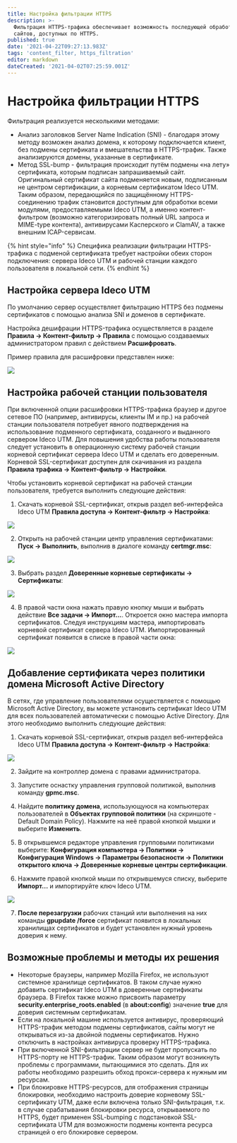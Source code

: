 ```yaml
---
title: Настройка фильтрации HTTPS
description: >-
  Фильтрация HTTPS-трафика обеспечивает возможность последующей обработки
  сайтов, доступных по HTTPS.
published: true
date: '2021-04-22T09:27:13.983Z'
tags: 'content_filter, https_filtration'
editor: markdown
dateCreated: '2021-04-02T07:25:59.001Z'
---
```


# Настройка фильтрации HTTPS

Фильтрация реализуется несколькими методами:

* Анализ заголовков Server Name Indication \(SNI\) - благодаря этому методу возможен анализ домена, к которому подключается клиент, без подмены сертификата и вмешательства в HTTPS-трафик. Также анализируются домены, указанные в сертификате.
* Метод SSL-bump - фильтрация происходит путём подмены «на лету» сертификата, которым подписан запрашиваемый сайт. Оригинальный сертификат сайта подменяется новым, подписанным не центром сертификации, а корневым сертификатом Ideco UTM. Таким образом, передающийся по защищённому HTTPS-соединению трафик становится доступным для обработки всеми модулями, предоставляемыми Ideco UTM, а именно контент-фильтром \(возможно категоризировать полный URL запроса и MIME-type контента\), антивирусами Касперского и ClamAV, а также внешним ICAP-сервисам.

{% hint style="info" %}
Специфика реализации фильтрации HTTPS-трафика с подменой сертификата требует настройки обеих сторон подключения: сервера Ideco UTM и рабочей станции каждого пользователя в локальной сети. 
{% endhint %}

## Настройка сервера Ideco UTM

По умолчанию сервер осуществляет фильтрацию HTTPS без подмены сертификатов с помощью анализа SNI и доменов в сертификате.

Настройка дешифрации HTTPS-трафика осуществляется в разделе **Правила -&gt; Контент-фильтр -&gt; Правила** с помощью создаваемых администратором правил с действием **Расшифровать**.

Пример правила для расшифровки представлен ниже:

![](../../../.gitbook/assets/kf-decrypt.png)

## Настройка рабочей станции пользователя

При включенной опции расшифровки HTTPS-трафика браузер и другое сетевое ПО \(например, антивирусы, клиенты IM и пр.\) на рабочей станции пользователя потребует явного подтверждения на использование подменного сертификата, созданного и выданного сервером Ideco UTM. Для повышения удобства работы пользователя следует установить в операционную систему рабочей станции корневой сертификат сервера Ideco UTM и сделать его доверенным. Корневой SSL-сертификат доступен для скачивания из раздела **Правила трафика -&gt; Контент-фильтр -&gt; Настройки**.

Чтобы установить корневой сертификат на рабочей станции пользователя, требуется выполнить следующие действия:

1. Скачать корневой SSL-сертификат, открыв раздел веб-интерфейса Ideco UTM **Правила доступа -&gt; Контент-фильтр -&gt; Настройка**:

![](../../../.gitbook/assets/kf-set-cert.png)

2. Открыть на рабочей станции центр управления сертификатами: **Пуск -&gt; Выполнить**, выполнив в диалоге команду **certmgr.msc**:

![](../../../.gitbook/assets/2424897.png)

3. Выбрать раздел **Доверенные корневые сертификаты -&gt; Сертификаты**:

![](../../../.gitbook/assets/2424898.png)

4. В правой части окна нажать правую кнопку мыши и выбрать действие **Все задачи -&gt; Импорт...**. Откроется окно мастера импорта сертификатов. Следуя инструкциям мастера, импортировать корневой сертификат сервера Ideco UTM. Импортированный сертификат появится в списке в правой части окна:

![](../../../.gitbook/assets/2424899%20%282%29%20%284%29%20%282%29%20%283%29.png)

## Добавление сертификата через политики домена Microsoft Active Directory

В сетях, где управление пользователями осуществляется с помощью Microsoft Active Directory, вы можете установить сертификат Ideco UTM для всех пользователей автоматически с помощью Active Directory. Для этого необходимо выполнить следующие действия:

1. Скачать корневой SSL-сертификат, открыв раздел веб-интерфейса Ideco UTM **Правила доступа -&gt; Контент-фильтр -&gt; Настройка**:

![](../../../.gitbook/assets/kf-set-cert.png)

2. Зайдите на контроллер домена с правами администратора.

3. Запустите оснастку управления групповой политикой, выполнив команду **gpmc.msc**.

4. Найдите **политику домена**, использующуюся на компьютерах пользователей в **Объектах групповой политики** \(на скриншоте - Default Domain Policy\). Нажмите на неё правой кнопкой мышки и выберите **Изменить**.

5. В открывшемся редакторе управления групповыми политиками выберите: **Конфигурация компьютера -&gt; Политики -&gt; Конфигурация Windows -&gt; Параметры безопасности -&gt; Политики открытого ключа -&gt; Доверенные корневые центры сертификации**.

6. Нажмите правой кнопкой мыши по открывшемуся списку, выберите **Импорт...** и импортируйте ключ Ideco UTM.

![](../../../.gitbook/assets/2424899%20%282%29%20%284%29%20%282%29.png)

7. **После перезагрузки** рабочих станций или выполнения на них команды **gpupdate /force** сертификат появится в локальных хранилищах сертификатов и будет установлен нужный уровень доверия к нему.

## Возможные проблемы и методы их решения

* Некоторые браузеры, например Mozilla Firefox, не используют системное хранилище сертификатов. В таком случае нужно добавить сертификат Ideco UTM в доверенные сертификаты браузера. В Firefox также можно присвоить параметру **security.enterprise\_roots.enabled** \(в **about:config**\) значение **true** для доверия системным сертификатам.
* Если на локальной машине используется антивирус, проверяющий HTTPS-трафик методом подмены сертификатов, сайты могут не открываться из-за двойной подмены сертификатов. Нужно отключить в настройках антивируса проверку HTTPS-трафика.
* При включенной SNI-фильтрации сервер не будет пропускать по HTTPS-порту не HTTPS-трафик. Таким образом могут возникнуть проблемы с программами, пытающимися это сделать. Для их работы необходимо разрешить обход прокси-сервера к нужным им ресурсам.
* При блокировке HTTPS-ресурсов, для отображения страницы блокировки, необходимо настроить доверие корневому SSL-сертификату UTM, даже если включена только SNI-фильтрация, т.к. в случае срабатывания блокировки ресурса, открываемого по HTTPS, будет применен SSL-bumping с подстановкой SSL-сертификата UTM для возможности подмены контента ресурса страницей о его блокировке сервером.


